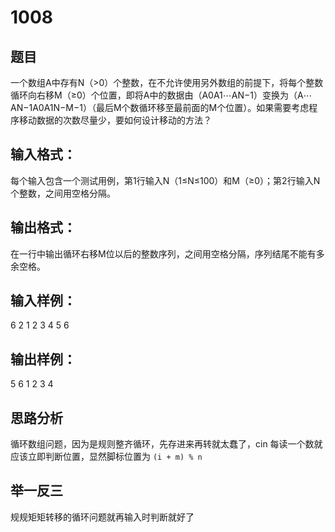 # 1008
## 题目
一个数组A中存有N（>0）个整数，在不允许使用另外数组的前提下，将每个整数循环向右移M（≥0）个位置，即将A中的数据由（A0A1⋯AN−1）变换为（A⋯AN−1A0A1N−M−1）（最后M个数循环移至最前面的M个位置）。如果需要考虑程序移动数据的次数尽量少，要如何设计移动的方法？
## 输入格式：
每个输入包含一个测试用例，第1行输入N（1≤N≤100）和M（≥0）；第2行输入N个整数，之间用空格分隔。
## 输出格式：
在一行中输出循环右移M位以后的整数序列，之间用空格分隔，序列结尾不能有多余空格。
## 输入样例：
6 2
1 2 3 4 5 6

## 输出样例： 
5 6 1 2 3 4

## 思路分析
循环数组问题，因为是规则整齐循环，先存进来再转就太蠢了，cin 每读一个数就应该立即判断位置，显然脚标位置为 `(i + m) % n`

## 举一反三
规规矩矩转移的循环问题就再输入时判断就好了